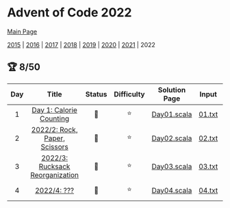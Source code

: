 

# Advent of Code 2022

[Main Page](https://adventofcode.com/2022)

[2015](/src/main/scala/advent_of_scala/2015/README.md) | [2016](/src/main/scala/advent_of_scala/2016/README.md) | [2017](/src/main/scala/advent_of_scala/2017/README.md) | [2018](/src/main/scala/advent_of_scala/2018/README.md) | [2019](/src/main/scala/advent_of_scala/2019/README.md) | [2020](/src/main/scala/advent_of_scala/2020/README.md) | [2021](/src/main/scala/advent_of_scala/2021/README.md) | 2022

## :trophy: 8/50


| Day | Title | Status | Difficulty | Solution Page | Input | Test Page | Answer | Tags | 
| :---: | :------: | :---: | :---: | :---: | :---: | :---: | :---: | :---: |
| 1 | [Day 1: Calorie Counting](https://adventofcode.com/2022/day/1) | :1st_place_medal: | :star:  | [Day01.scala](/src/main/scala/advent_of_scala/2022/Day01.scala) | [01.txt](/src/main/resources/inputs/2022/01.txt) | [Day01Suite.scala](/src/test/scala/advent_of_scala/2022/Day01Suite.scala) | (70_720, 207_148) | heap,sort |
| 2 | [2022/2: Rock, Paper, Scissors](https://adventofcode.com/2022/day/2) | :1st_place_medal: | :star:  | [Day02.scala](/src/main/scala/advent_of_scala/2022/Day02.scala) | [02.txt](/src/main/resources/inputs/2022/02.txt) | [Day02Suite.scala](/src/test/scala/advent_of_scala/2022/Day02Suite.scala) | (12_645, 11_756) | table-lookup |
| 3 | [2022/3: Rucksack Reorganization](https://adventofcode.com/2022/day/3) | :1st_place_medal: | :star:  | [Day03.scala](/src/main/scala/advent_of_scala/2022/Day03.scala) | [03.txt](/src/main/resources/inputs/2022/03.txt) | [Day03Suite.scala](/src/test/scala/advent_of_scala/2022/Day03Suite.scala) | (8233, 2821) | chunk,char |
| 4 | [2022/4: ???](https://adventofcode.com/2022/day/4) | :1st_place_medal: | :star:  | [Day04.scala](/src/main/scala/advent_of_scala/2022/Day04.scala) | [04.txt](/src/main/resources/inputs/2022/04.txt) | [Day04Suite.scala](/src/test/scala/advent_of_scala/2022/Day04Suite.scala) | (518, 909) | range |
